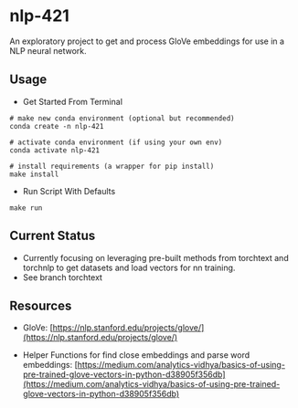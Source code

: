# nlp-421

An exploratory project to get and process GloVe embeddings for use in a NLP neural network. 

## Usage

* Get Started From Terminal
```terminal
# make new conda environment (optional but recommended)
conda create -n nlp-421

# activate conda environment (if using your own env)
conda activate nlp-421

# install requirements (a wrapper for pip install)
make install
```

* Run Script With Defaults
```terminal
make run
```

## Current Status

* Currently focusing on leveraging pre-built methods from torchtext and torchnlp to get datasets and load vectors for nn training. 
* See branch torchtext

## Resources

* GloVe: [https://nlp.stanford.edu/projects/glove/](https://nlp.stanford.edu/projects/glove/)

* Helper Functions for find close embeddings and parse word embeddings: [https://medium.com/analytics-vidhya/basics-of-using-pre-trained-glove-vectors-in-python-d38905f356db](https://medium.com/analytics-vidhya/basics-of-using-pre-trained-glove-vectors-in-python-d38905f356db)
